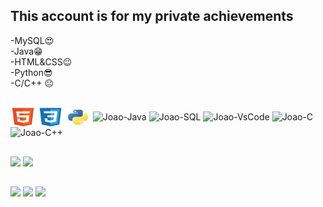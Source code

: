 ## This account is for my private achievements
-MySQL😍\
-Java😁\
-HTML&CSS😉\
-Python😎\
-C/C++ 😐



<div style="display: inline_block"><br>
  
  <img align="center" alt="Joao-HTML" height="30" width="40" src="https://raw.githubusercontent.com/devicons/devicon/master/icons/html5/html5-original.svg">
  <img align="center" alt="Joao-CSS" height="30" width="40" src="https://raw.githubusercontent.com/devicons/devicon/master/icons/css3/css3-original.svg">
  <img align="center" alt="Joao-Python" height="30" width="40" src="https://raw.githubusercontent.com/devicons/devicon/master/icons/python/python-original.svg">
  <img align="center" alt="Joao-Java" height="30" width="40" <img src="https://cdn.jsdelivr.net/gh/devicons/devicon@latest/icons/java/java-original.svg" />
  <img align="center" alt="Joao-SQL" height="30" width="40" <img src="https://cdn.jsdelivr.net/gh/devicons/devicon@latest/icons/mysql/mysql-original-wordmark.svg" />
  <img align="center" alt="Joao-VsCode" height="30" width="40" <img src="https://cdn.jsdelivr.net/gh/devicons/devicon@latest/icons/vscode/vscode-original.svg" />
  <img align="center" alt="Joao-C" height="30" width="40" <img src="https://cdn.jsdelivr.net/gh/devicons/devicon@latest/icons/c/c-original.svg" />
  <img align="center" alt="Joao-C++" height="30" width="40" <img src="https://cdn.jsdelivr.net/gh/devicons/devicon@latest/icons/cplusplus/cplusplus-original.svg" />
  
</div>

##



<img height="160em" src="https://github-readme-stats.vercel.app/api/top-langs/?username=JoaoMarquess04&layout=compact&langs_count=7&theme=radical"/> <img height="160em" src="https://github-readme-stats.vercel.app/api?username=JoaoMarquess04&show_icons=true&theme=radical&include_all_commits=true&count_private=true&layout=compact"/>

##














<div>

<a href="https://discord.com/users/733446216070987816" target="_blank"><img src="https://img.shields.io/badge/Discord-7289DA?style=for-the-badge&logo=discord&logoColor=white" target="_blank"></a> 
<a href = "mailto:jjoaofilipepm@gmail.com"><img src="https://img.shields.io/badge/Gmail-D14836?style=for-the-badge&logo=gmail&logoColor=white"></a>
<a href = "https://wa.me/5511985356085"><img src="https://img.shields.io/badge/WhatsApp-25D366?style=for-the-badge&logo=whatsapp&logoColor=white"></a>


</div>







